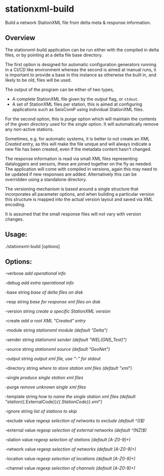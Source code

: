 # stationxml-build

Build a network StationXML file from delta meta & response information.

## Overview

The stationxml-build application can be run either with the compiled in delta files, or by pointing at a delta file base directory.

The first option is designed for automatic configuration generators running in a CI/CD like environment whereas the second is aimed
at manual runs, it is important to provide a base in this instance as otherwise the built in, and likely to be old, files will be used.

The output of the program can be either of two types,

- A complete StationXML file given by the _output_ flag, or `stdout`.
- A set of StationXML files per station, this is aimed at configuring applications such as SeisComP using individual StationXML files.

For the second option, this is _purge_ option which will maintain the contents of the given _directory_ used for the _single_ option. It
will automatically remove any non-active stations.

Sometimes, e.g. for automatic systems, it is better to not create an XML _Created_ entry, as this will make the file unique and will always
indicate a new file has been created, even if the metadata content hasn't changed. 

The response information is read via small XML files representing dataloggers and sensors, these are joined together on the fly as needed.
The application will come with compiled in versions, again this may need to be updated if new responses are added. Alternatively this can
be overridden using a standalone directory.

The versioning mechanism is based around a single structure that incorporates all parameter options, and when building a particular version
this structure is mapped into the actual version layout and saved via XML encoding.

It is assumed that the small response files will not vary with version changes.


## Usage:

  ./stationxml-build [options]

## Options:

  -verbose
        _add operational info_

  -debug
        _add extra operational info_

  -base string
        _base of delta files on disk_

  -resp string
        _base for response xml files on disk_

  -version string
        _create a specific StationXML version_

  -create
        _add a root XML "Created" entry_

  -module string
        _stationxml module (default "Delta")_

  -sender string
        _stationxml sender (default "WEL(GNS_Test)")_

  -source string
        _stationxml source (default "GeoNet")_

  -output string
        _output xml file, use "-" for stdout_

  -directory string
        _where to store station xml files (default "xml")_

  -single
        _produce single station xml files_

  -purge
        _remove unknown single xml files_

  -template string
        _how to name the single station xml files (default "station_{{.ExternalCode}}_{{.StationCode}}.xml")_

  -ignore string
        _list of stations to skip_

  -exclude value
        _regexp selection of networks to exclude (default ^()$)_

  -external value
        _regexp selection of external networks (default ^(NZ)$)_

  -station value
        _regexp selection of stations (default [A-Z0-9]+)_

  -network value
        _regexp selection of networks (default [A-Z0-9]+)_

  -location value
        _regexp selection of locations (default [A-Z0-9]+)_

  -channel value
        _regexp selection of channels (default [A-Z0-9]+)_


